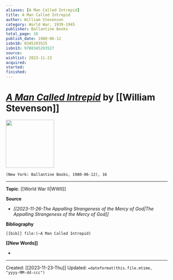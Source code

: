 ```yaml
---
aliases: [A Man Called Intrepid]
title: A Man Called Intrepid
author: William Stevenson
category: World War, 1939-1945
publisher: Ballantine Books
total_page: 16
publish_date: 1980-06-12
isbn10: 0345293525
isbn13: 9780345293527
source: 
wishlist: 2023-11-23
acquired: 
started: 
finished: 
---
```

# *[A Man Called Intrepid]()* by [[William Stevenson]]

<img src="" width=150>

`(New York: Ballantine Books, 1980-06-12), 16`



--- 
**Topic**: [[World War II|WWII]]

**Source**
- *[[2023-11-26-The Appalling Strangeness of the Mercy of God|The Appalling Strangeness of the Mercy of God]]*

**Bibliography**

```query
[[bib]] file:(~A Man Called Intrepid)
```
 

**[[New Words]]**

- 

---
Created: [[2023-11-23-Thu]]
Updated: `=dateformat(this.file.mtime, "yyyy-MM-dd-ccc")`